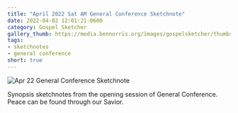 ```yaml
---
title: "April 2022 Sat AM General Conference Sketchnote"
date: 2022-04-02 12:01:21-0600
category: Gospel Sketcher
gallery_thumb: https://media.bennorris.org/images/gospelsketcher/thumbs/apr-22-1-gen-conf.jpg
tags:
- sketchnotes
- general conference
short: true 
---
```


![Apr 22 General Conference Sketchnote](https://media.bennorris.org/images/gospelsketcher/general-conference/apr-2022/apr-22-1-gen-conf.jpg)

Synopsis sketchnotes from the opening session of General Conference. Peace can be found through our Savior.
